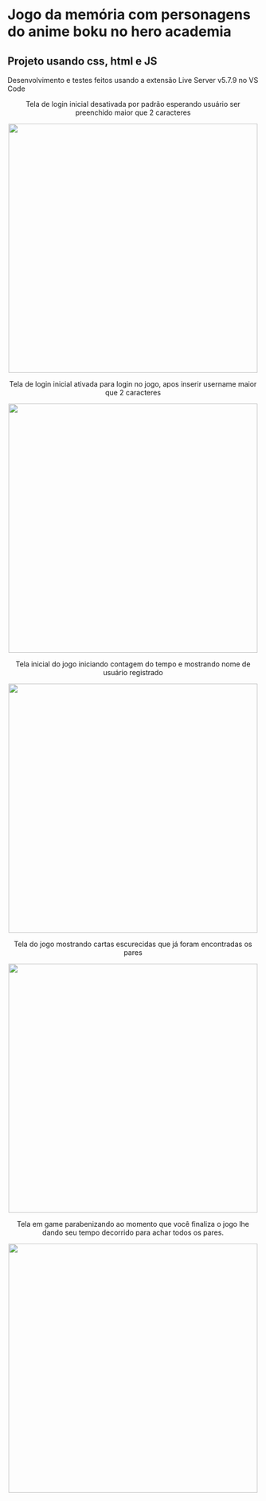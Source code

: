 <h1>Jogo da memória com personagens do anime boku no hero academia</h1>
<h2>Projeto usando css, html e JS</h2>
<p>Desenvolvimento e testes feitos usando a extensão Live Server
v5.7.9 no VS Code</p>

<div align="center">
<p>Tela de login inicial desativada por padrão esperando usuário ser preenchido maior que 2 caracteres</p>
<img src="![LoginDisabled](https://github.com/ceiferking/Jogo-da-memoria/assets/47835197/2d620571-c0c2-4da3-b842-ed58453e0f68)" width="500px">
</div>

<div align="center">
<p>Tela de login inicial ativada para login no jogo, apos inserir username maior que 2 caracteres</p>
<img src="![loginEnable](https://github.com/ceiferking/Jogo-da-memoria/assets/47835197/a7550c02-aad9-40f4-adf6-9171ef3b96d5)" width="500px">
</div>

<div align="center">
<p>Tela inicial do jogo iniciando contagem do tempo e mostrando nome de usuário registrado</p>
<img src="![gameIndle](https://github.com/ceiferking/Jogo-da-memoria/assets/47835197/f0bfcc8e-288e-4e34-a9fd-ba205d3dbfc3)" width="500px">
</div>

<div align="center">
<p>Tela do jogo mostrando cartas escurecidas que já foram encontradas os pares</p>
<img src="![gameAction](https://github.com/ceiferking/Jogo-da-memoria/assets/47835197/04667062-f33a-41ca-a637-a69e2ee7511f)" width="500px">
</div>

<div align="center">
<p>Tela em game parabenizando ao momento que você finaliza o jogo lhe dando seu tempo decorrido para achar todos os pares.</p>
<img src="![ganhou](https://github.com/ceiferking/Jogo-da-memoria/assets/47835197/14ef5f24-fdbc-4f26-984b-e2d10b783b68)" width="500px">
</div>